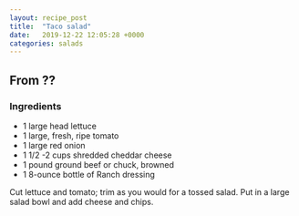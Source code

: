 ```yaml
---
layout: recipe_post
title:  "Taco salad"
date:   2019-12-22 12:05:28 +0000
categories: salads
---
```


## From ??
### Ingredients
* 1 large head lettuce
* 1 large, fresh, ripe tomato
* 1 large red onion
* 1 1/2 -2 cups shredded cheddar cheese
* 1 pound ground beef or chuck, browned
* 1 8-ounce bottle of Ranch dressing


Cut lettuce and tomato; trim as you would for a tossed salad. Put in a large salad bowl and add cheese and chips.
